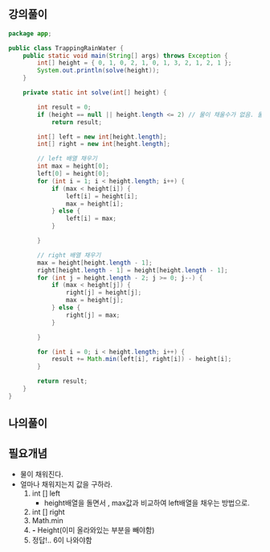 

## 강의풀이

```java
package app;

public class TrappingRainWater {
    public static void main(String[] args) throws Exception {
        int[] height = { 0, 1, 0, 2, 1, 0, 1, 3, 2, 1, 2, 1 };
        System.out.println(solve(height));
    }

    private static int solve(int[] height) {

        int result = 0;
        if (height == null || height.length <= 2) // 물이 채울수가 없음. 물은 양옆으로 갇혀있어야하는데
            return result;

        int[] left = new int[height.length];
        int[] right = new int[height.length];

        // left 배열 채우기
        int max = height[0];
        left[0] = height[0];
        for (int i = 1; i < height.length; i++) {
            if (max < height[i]) {
                left[i] = height[i];
                max = height[i];
            } else {
                left[i] = max;
            }

        }

        // right 배열 채우기
        max = height[height.length - 1];
        right[height.length - 1] = height[height.length - 1];
        for (int j = height.length - 2; j >= 0; j--) {
            if (max < height[j]) {
                right[j] = height[j];
                max = height[j];
            } else {
                right[j] = max;
            }

        }

        for (int i = 0; i < height.length; i++) {
            result += Math.min(left[i], right[i]) - height[i];
        }

        return result;
    }
}
```

## 나의풀이



## 필요개념

- 물이 채워진다.
- 얼마나 채워지는지 값을 구하라.
  1. int [] left
     - height배열을 돌면서 , max값과 비교하여 left배열을 채우는 방법으로.
  2. int [] right
  3. Math.min
  4.  **-** Height(이미 올라와있는 부분을 빼야함)
  5. 정답!.. 6이 나와야함



